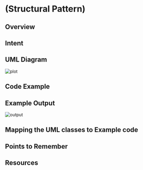 # (Structural Pattern)

## Overview

## Intent

## UML Diagram
![plot](./_1.png)

## Code Example

## Example Output
![output](_output.png)

## Mapping the UML classes to Example code

## Points to Remember

## Resources